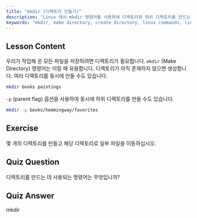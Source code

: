 ```yaml
---
title: "mkdir (디렉토리 만들기)"
description: "Linux 에서 mkdir 명령어를 사용하여 디렉토리와 하위 디렉토리를 만드는 방법을 배웁니다. 이 초보자 친화적인 튜토리얼은 파일을 효율적으로 정리하는 데 도움이 됩니다."
keywords: "mkdir, make directory, create directory, linux commands, linux tutorial, beginner linux, linux guide"
---
```


## Lesson Content

우리가 작업해 온 모든 파일을 저장하려면 디렉토리가 필요합니다. `mkdir` (Make Directory) 명령어는 이럴 때 유용합니다. 디렉토리가 아직 존재하지 않으면 생성합니다. 여러 디렉토리를 동시에 만들 수도 있습니다.

```bash
mkdir books paintings
```

`-p` (parent flag) 옵션을 사용하여 동시에 하위 디렉토리를 만들 수도 있습니다.

```bash
mkdir -p books/hemmingway/favorites
```

## Exercise

몇 개의 디렉토리를 만들고 해당 디렉토리로 일부 파일을 이동하십시오.

## Quiz Question

디렉토리를 만드는 데 사용되는 명령어는 무엇입니까?

## Quiz Answer

mkdir
